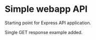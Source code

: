 # Simple webapp API

Starting point for Express API application.

Single GET response example added.
